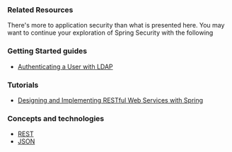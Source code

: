 ### Related Resources

There's more to application security than what is presented here. You may want to continue your exploration of Spring Security with the following

### Getting Started guides

* [Authenticating a User with LDAP][gs-authenticating-ldap]

[gs-authenticating-ldap]: /guides/gs/authenticating-ldap/

### Tutorials

* [Designing and Implementing RESTful Web Services with Spring][tut-rest]

[tut-rest]: /guides/tutorials/rest

### Concepts and technologies

* [REST][u-rest]
* [JSON][u-json]

[u-rest]: /understanding/REST
[u-json]: /understanding/JSON
